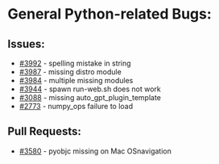 # General Python-related Bugs:
## Issues:
- [#3992][3992] - spelling mistake in string
- [#3987][3987] - missing distro module
- [#3984][3984] - multiple missing modules
- [#3944][3944] - spawn run-web.sh does not work
- [#3088][3088] - missing auto_gpt_plugin_template
- [#2773][2773] - numpy_ops failure to load

## Pull Requests:
- [#3580][3580] - pyobjc missing on Mac OSnavigation

[2773]:https://github.com/Significant-Gravitas/Auto-GPT/issues/2773
[3088]:https://github.com/Significant-Gravitas/Auto-GPT/issues/3088
[3580]:https://github.com/Significant-Gravitas/Auto-GPT/issues/3580
[3944]:https://github.com/Significant-Gravitas/Auto-GPT/issues/3944
[3984]:https://github.com/Significant-Gravitas/Auto-GPT/issues/3984
[3987]:https://github.com/Significant-Gravitas/Auto-GPT/issues/3987
[3992]:https://github.com/Significant-Gravitas/Auto-GPT/issues/3992